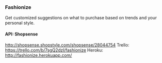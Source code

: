 ### Fashionize
Get customized suggestions on what to purchase based on trends and your personal style.


#### API: Shopsense
http://shopsense.shopstyle.com/shopsense/28044754
Trello: https://trello.com/b/7sgQ2dzI/fashionize
Heroku: http://fashionize.herokuapp.com/
